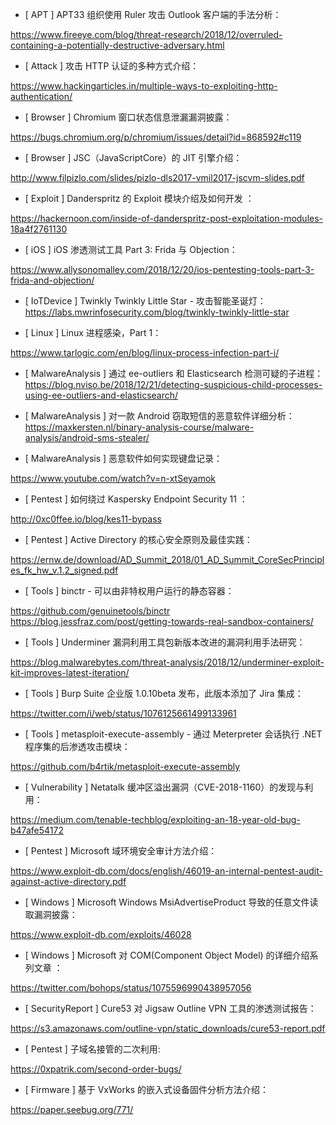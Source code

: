 * [ APT ]  APT33 组织使用 Ruler 攻击 Outlook 客户端的手法分析：

https://www.fireeye.com/blog/threat-research/2018/12/overruled-containing-a-potentially-destructive-adversary.html



* [ Attack ]  攻击 HTTP 认证的多种方式介绍：

https://www.hackingarticles.in/multiple-ways-to-exploiting-http-authentication/



* [ Browser ]  Chromium 窗口状态信息泄漏漏洞披露：

https://bugs.chromium.org/p/chromium/issues/detail?id=868592#c119



* [ Browser ]  JSC（JavaScriptCore）的 JIT 引擎介绍：

http://www.filpizlo.com/slides/pizlo-dls2017-vmil2017-jscvm-slides.pdf



* [ Exploit ]  Danderspritz 的 Exploit 模块介绍及如何开发 ：

https://hackernoon.com/inside-of-danderspritz-post-exploitation-modules-18a4f2761130



* [ iOS ]  iOS 渗透测试工具 Part 3: Frida 与 Objection：

https://www.allysonomalley.com/2018/12/20/ios-pentesting-tools-part-3-frida-and-objection/



* [ IoTDevice ]  Twinkly Twinkly Little Star - 攻击智能圣诞灯：https://labs.mwrinfosecurity.com/blog/twinkly-twinkly-little-star



* [ Linux ]  Linux 进程感染，Part 1： 

https://www.tarlogic.com/en/blog/linux-process-infection-part-i/



* [ MalwareAnalysis ]  通过 ee-outliers 和 Elasticsearch 检测可疑的子进程：https://blog.nviso.be/2018/12/21/detecting-suspicious-child-processes-using-ee-outliers-and-elasticsearch/



* [ MalwareAnalysis ]  对一款 Android 窃取短信的恶意软件详细分析：https://maxkersten.nl/binary-analysis-course/malware-analysis/android-sms-stealer/



* [ MalwareAnalysis ]  恶意软件如何实现键盘记录：

https://www.youtube.com/watch?v=n-xtSeyamok



* [ Pentest ]  如何绕过 Kaspersky Endpoint Security 11 ：

http://0xc0ffee.io/blog/kes11-bypass



* [ Pentest ]   Active Directory 的核心安全原则及最佳实践：

https://ernw.de/download/AD_Summit_2018/01_AD_Summit_CoreSecPrinciples_fk_hw_v.1.2_signed.pdf



* [ Tools ]  binctr - 可以由非特权用户运行的静态容器：

https://github.com/genuinetools/binctr  https://blog.jessfraz.com/post/getting-towards-real-sandbox-containers/



* [ Tools ]  Underminer 漏洞利用工具包新版本改进的漏洞利用手法研究：

https://blog.malwarebytes.com/threat-analysis/2018/12/underminer-exploit-kit-improves-latest-iteration/





* [ Tools ]  Burp Suite 企业版 1.0.10beta 发布，此版本添加了 Jira 集成：

https://twitter.com/i/web/status/1076125661499133961



* [ Tools ]  metasploit-execute-assembly - 通过 Meterpreter 会话执行 .NET 程序集的后渗透攻击模块： 

https://github.com/b4rtik/metasploit-execute-assembly



* [ Vulnerability ]  Netatalk 缓冲区溢出漏洞（CVE-2018-1160）的发现与利用：

https://medium.com/tenable-techblog/exploiting-an-18-year-old-bug-b47afe54172



* [ Pentest ]   Microsoft 域环境安全审计方法介绍： 

https://www.exploit-db.com/docs/english/46019-an-internal-pentest-audit-against-active-directory.pdf



* [ Windows ]  Microsoft Windows MsiAdvertiseProduct 导致的任意文件读取漏洞披露： 

https://www.exploit-db.com/exploits/46028



* [ Windows ]  Microsoft 对 COM(Component Object Model) 的详细介绍系列文章 ： 

https://twitter.com/bohops/status/1075596990438957056



* [ SecurityReport ]  Cure53 对 Jigsaw Outline VPN 工具的渗透测试报告： 

https://s3.amazonaws.com/outline-vpn/static_downloads/cure53-report.pdf



* [ Pentest ]  子域名接管的二次利用: 

https://0xpatrik.com/second-order-bugs/



* [ Firmware ]  基于 VxWorks 的嵌入式设备固件分析方法介绍： 

https://paper.seebug.org/771/
